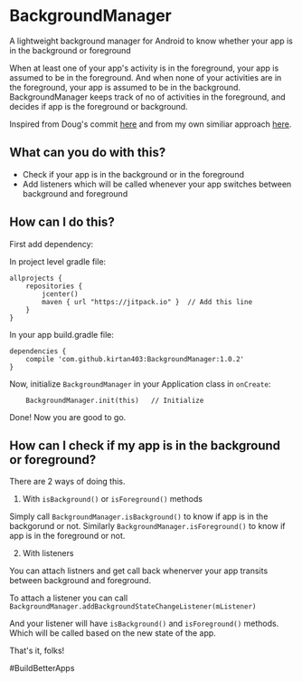 # BackgroundManager
A lightweight background manager for Android to know whether your app is in the background or foreground

When at least one of your app's activity is in the foreground, your app is assumed to be in the foreground. And when none of your activities are in the foreground, your app is assumed to be in the background. BackgroundManager keeps track of no of activities in the foreground, and decides if app is the foreground or background.

Inspired from Doug's commit [here](https://github.com/CodingDoug/white-label-event-app/commit/3adbbb62e2c94feb14fb709af02da1b4742915c1?diff=unified) and from my own similiar approach [here](https://livinglifetechway.com/keep-your-firebase-realtime-database-connections-to-minimum/).  

## What can you do with this?

* Check if your app is in the background or in the foreground
* Add listeners which will be called whenever your app switches between background and foreground

## How can I do this?

First add dependency:

In project level gradle file:

    allprojects {
        repositories {
            jcenter()
            maven { url "https://jitpack.io" }  // Add this line
        }
    }
    
In your app build.gradle file: 

    dependencies {
        compile 'com.github.kirtan403:BackgroundManager:1.0.2'
    }
    
Now, initialize `BackgroundManager` in your Application class in `onCreate`:

        BackgroundManager.init(this)   // Initialize

Done! Now you are good to go.

## How can I check if my app is in the background or foreground?

There are 2 ways of doing this.

1. With `isBackground()` or `isForeground()` methods

Simply call `BackgroundManager.isBackground()` to know if app is in the backgorund or not.
Similarly `BackgroundManager.isForeground()` to know if app is in the foreground or not.

2. With listeners

You can attach listners and get call back whenerver your app transits between background and foreground.

To attach a listener you can call `BackgroundManager.addBackgroundStateChangeListener(mListener)`

And your listener will have `isBackground()` and `isForeground()` methods. Which will be called based on the new state of the app.

That's it, folks!

#BuildBetterApps
